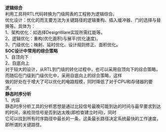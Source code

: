 **逻辑综合**    
利用工具将RTL代码转换为门级网表的工程称为逻辑综合。   
优化设计：优化的而主要方法为关键路径的逻辑重构、插入缓冲器、门的选择与替换等。具体为：   
1、架构优化：如选择DesignWare实现所需红能等。        
2、逻辑优化：重构(优化面积)与展平(优化速度)。   
3、门级优化：映射、延时优化、设计规则修正、面积优化。   
**SOC设计中常用的综合策略**   
1、自顶向下    
2、自底向上    
对于较大的设计，从RTL到门级的转化过程中，也可以采用自顶向下的综合策略，而随后在门级到门级优化中，采用自底向上的综合策略，这样  
做的好处在于增大了可以优化的电路规模，同时降低了对于CPU和存储器的要求。   
**静态时序分析**    
1、内容    
静态时序分析工具的分析思想是通过比较信号最晚可能到达的时间与最早要求到达的时间，来检测信号是否到达太晚(即检查建立时间)，同时   
它可以找到所有时序路径中最长的一条，这条最长路径决定系统最快的工作速度，即所谓的关键路径。
